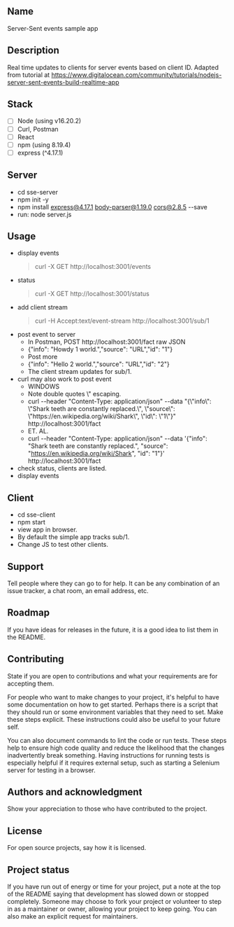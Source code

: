 ## Name
Server-Sent events sample app

## Description
Real time updates to clients for server events based on client ID. Adapted from tutorial at https://www.digitalocean.com/community/tutorials/nodejs-server-sent-events-build-realtime-app

## Stack
- [ ] Node (using v16.20.2)
- [ ] Curl, Postman
- [ ] React
- [ ] npm (using 8.19.4)
- [ ] express (^4.17.1)

## Server
- cd sse-server
- npm init -y
- npm install express@4.17.1 body-parser@1.19.0 cors@2.8.5 --save
- run: node server.js

## Usage
- display events
	>curl -X GET http://localhost:3001/events
- status
	>curl -X GET http://localhost:3001/status
- add client stream
	>curl -H Accept:text/event-stream http://localhost:3001/sub/1
- post event to server
	- In Postman, POST http://localhost:3001/fact raw JSON
	- {"info": "Howdy 1 world.","source": "URL","id": "1"}
	- Post more
	- {"info": "Hello 2 world.","source": "URL","id": "2"}
	- The client stream updates for sub/1.
- curl may also work to post event
	- WINDOWS
	- Note double quotes \\\" escaping.
	- curl --header "Content-Type: application/json" --data "{\\\"info\\\": \\\"Shark teeth are constantly replaced.\\\", \\\"source\\\": \\\"https:\/\/en.wikipedia.org\/wiki\/Shark\\\", \\\"id\\\": \\\"1\\\"}" http://localhost:3001/fact
	- ET. AL.
	- curl --header "Content-Type: application/json" --data '{"info": "Shark teeth are constantly replaced.", "source": "https://en.wikipedia.org/wiki/Shark", "id": "1"}' http://localhost:3001/fact
- check status, clients are listed.
- display events
	

## Client
- cd sse-client
- npm start
- view app in browser.
- By default the simple app tracks sub/1.
- Change JS to test other clients.

## Support
Tell people where they can go to for help. It can be any combination of an issue tracker, a chat room, an email address, etc.

## Roadmap
If you have ideas for releases in the future, it is a good idea to list them in the README.

## Contributing
State if you are open to contributions and what your requirements are for accepting them.

For people who want to make changes to your project, it's helpful to have some documentation on how to get started. Perhaps there is a script that they should run or some environment variables that they need to set. Make these steps explicit. These instructions could also be useful to your future self.

You can also document commands to lint the code or run tests. These steps help to ensure high code quality and reduce the likelihood that the changes inadvertently break something. Having instructions for running tests is especially helpful if it requires external setup, such as starting a Selenium server for testing in a browser.

## Authors and acknowledgment
Show your appreciation to those who have contributed to the project.

## License
For open source projects, say how it is licensed.

## Project status
If you have run out of energy or time for your project, put a note at the top of the README saying that development has slowed down or stopped completely. Someone may choose to fork your project or volunteer to step in as a maintainer or owner, allowing your project to keep going. You can also make an explicit request for maintainers.
